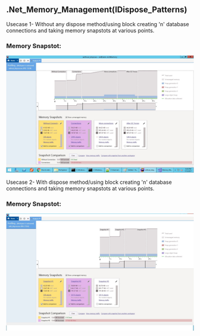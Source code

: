 ## .Net_Memory_Management(IDispose_Patterns)

Usecase 1- Without any dispose method/using block creating 'n' database connections and taking memory snapstots at various points.

### Memory Snapstot:

![alt text](https://github.com/avilavate/.Net_Memory_Management-IDispose_Patterns-/blob/master/without_dispose/dotMemory_SnapShots.jpg)

Usecase 2- With dispose method/using block creating 'n' database connections and taking memory snapstots at various points.

### Memory Snapstot:

![alt text](https://github.com/avilavate/.Net_Memory_Management-IDispose_Patterns-/blob/master/with_dispose/with_dispose.jpg)
